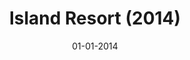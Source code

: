 ---
draft: true
title: "Island Resort (2014)"
date: 01-01-2014
type: main
external_url: ""
image: assets/credits/...
---